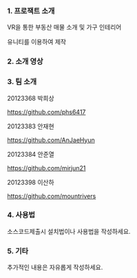 

### 1. 프로잭트 소개

VR을 통한 부동산 매물 소개 및 가구 인테리어

유니티를 이용하여 제작

### 2. 소개 영상





### 3. 팀 소개


20123368 박희상

https://github.com/phs6417

20123383 안재현

https://github.com/AnJaeHyun

20123384 안준열

https://github.com/mirjun21

20123398 이산하

https://github.com/mountrivers

### 4. 사용법


소스코드제출시 설치법이나 사용법을 작성하세요.


### 5. 기타


추가적인 내용은 자유롭게 작성하세요.



